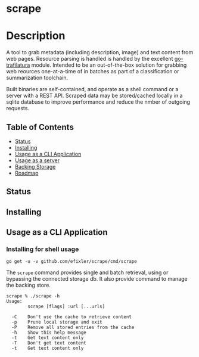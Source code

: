# scrape

# Description
A tool to grab metadata (including description, image) and text content from web pages. Resource parsing is handled is handled by the excellent [go-trafilatura](https://github.com/markusmobius/go-trafilatura) module. Intended to be an out-of-the-box solution for grabbing web reources one-at-a-time of in batches as part of a classification or summarization toolchain. 

Built binaries are self-contained, and operate as a shell command or a server with a REST API. Scraped data may be stored/cached locally in a sqlite database to improve performance and reduce the nmber of outgoing requests. 

## Table of Contents

- [Status](#status)
- [Installing](#installing)
- [Usage as a CLI Application](#usage-as-a-cli-application)
- [Usage as a server](#usage-as-a-server)
- [Backing Storage](#backing-storage)
- [Roadmap](#roadmap)

## Status

## Installing


## Usage as a CLI Application
### Installing for shell usage
```
go get -u -v github.com/efixler/scrape/cmd/scrape
```
The `scrape` command provides single and batch retrieval, using or bypassing the connected storage db. It also provide command to manage the backing store.

```
scrape % ./scrape -h
Usage: 
        scrape [flags] :url [...urls]

  -C    Don't use the cache to retrieve content
  -p    Prune local storage and exit
  -P    Remove all stored entries from the cache
  -h    Show this help message
  -t    Get text content only
  -T    Don't get text content
  -t    Get text content only
```


